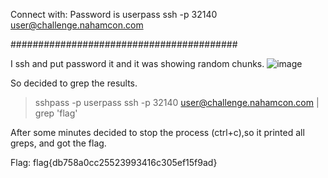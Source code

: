 Connect with: Password is userpass
ssh -p 32140 user@challenge.nahamcon.com

#########################################

I ssh and put password it and it was showing random chunks.
![image](https://user-images.githubusercontent.com/59511698/111084487-45683300-851b-11eb-9729-dba7f8e29da2.png)

So decided to grep the results.


> sshpass -p userpass ssh -p 32140 user@challenge.nahamcon.com | grep 'flag'


After some minutes decided to stop the process (ctrl+c),so it printed all greps, and got the flag.


Flag: flag{db758a0cc25523993416c305ef15f9ad}
